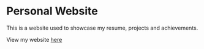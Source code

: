 # Personal Website

This is a website used to showcase my resume, projects and achievements. 

View my website [here](http://nabeel.ca)